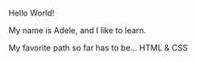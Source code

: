Hello World!

My name is Adele, and I like to learn.

My favorite path so far has to be...
HTML & CSS
